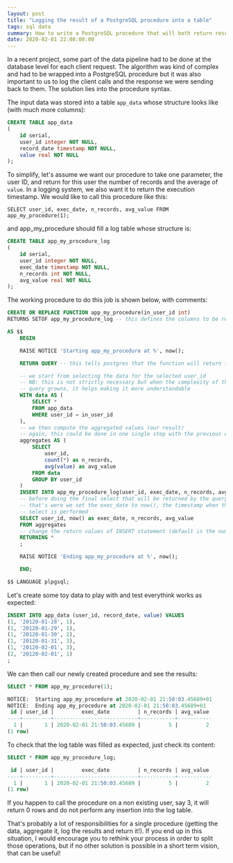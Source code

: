 ```yaml
---
layout: post
title: "Logging the result of a PostgreSQL procedure into a table"
tags: sql data
summary: How to write a PostgreSQL procedure that will both return results and log them into a table
date: 2020-02-01 22:08:08:00
---
```



In a recent project, some part of the data pipeline had to be done at the database level for each client request. The algorithm was kind of complex and had to be wrapped into a PostgreSQL procedure but it was also important to us to log the client calls and the response we were sending back to them. The solution lies into the procedure syntax.

The input data was stored into a table `app_data` whose structure looks like (with much more columns):

```sql
CREATE TABLE app_data
(
    id serial,
    user_id integer NOT NULL,
    record_date timestamp NOT NULL,
    value real NOT NULL
);
```

To simplify, let's assume we want our procedure to take one parameter, the user ID, and return for this user the number of records and the average of `value`. In a logging system, we also want it to return the execution timestamp. We would like to call this procedure like this:

    SELECT user_id, exec_date, n_records, avg_value FROM app_my_procedure(1);

and app_my_procedure should fill a log table whose structure is:

```sql
CREATE TABLE app_my_procedure_log
(
    id serial,
    user_id integer NOT NULL,
    exec_date timestamp NOT NULL,
    n_records int NOT NULL,
    avg_value real NOT NULL
);
```

The working procedure to do this job is shown below, with comments:

```sql
CREATE OR REPLACE FUNCTION app_my_procedure(in_user_id int)
RETURNS SETOF app_my_procedure_log -- this defines the columns to be returned by the function

AS $$
	BEGIN

	RAISE NOTICE 'Starting app_my_procedure at %', now();

    RETURN QUERY -- this tells postgres that the function will return the result of the following query

	-- we start from selecting the data for the selected user_id
	-- NB: this is not strictly necessary but when the complexity of the
	-- query growns, it helps making it more understandable
	WITH data AS (
		SELECT *
		FROM app_data
		WHERE user_id = in_user_id
	),
	-- we then compute the aggregated values (our result)
	-- again, this could be done in one single step with the previous operation
	aggregates AS (
		SELECT
			user_id,
			count(*) as n_records,
			avg(value) as avg_value
		FROM data
		GROUP BY user_id
	)
	INSERT INTO app_my_procedure_log(user_id, exec_date, n_records, avg_value) -- here we insert the result into the log table
	-- before doing the final select that will be returned by the query
	-- that's were we set the exec_date to now(), the timestamp when this final
	-- select is performed
	SELECT user_id, now() as exec_date, n_records, avg_value
	FROM aggregates
	-- change the return values of INSERT statement (default is the number of inserted rows)
	RETURNING *
	;

	RAISE NOTICE 'Ending app_my_procedure at %', now();

	END;

$$ LANGUAGE plpgsql;
```

Let's create some toy data to play with and test everythink works as expected:
```sql
INSERT INTO app_data (user_id, record_date, value) VALUES 
(1, '20120-01-28', 1),
(1, '20120-01-29', 1),
(1, '20120-01-30', 2),
(1, '20120-01-31', 3),
(1, '20120-02-01', 3),
(2, '20120-02-01', 1)
;
```

We can then call our newly created procedure and see the results:

```sql
SELECT * FROM app_my_procedure(1);

NOTICE:  Starting app_my_procedure at 2020-02-01 21:50:03.45689+01
NOTICE:  Ending app_my_procedure at 2020-02-01 21:50:03.45689+01
 id | user_id |         exec_date         | n_records | avg_value 
----+---------+---------------------------+-----------+-----------
  1 |       1 | 2020-02-01 21:50:03.45689 |         5 |         2
(1 row)
```

To check that the log table was filled as expected, just check its content:
```sql
SELECT * FROM app_my_procedure_log;

 id | user_id |         exec_date         | n_records | avg_value 
----+---------+---------------------------+-----------+-----------
  1 |       1 | 2020-02-01 21:50:03.45689 |         5 |         2
(1 row)
```

If you happen to call the procedure on a non existing user, say 3, it will return 0 rows and do not perform any insertion into the log table.

That's probably a lot of responsibilities for a single procedure (getting the data, aggregate it, log the results and return it!). If you end up in this situation, I would encourage you to rethink your process in order to split those operations, but if no other solution is possible in a short term vision, that can be useful!
